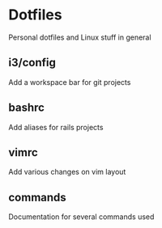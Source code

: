 # Dotfiles
Personal dotfiles and Linux stuff in general

## i3/config
Add a workspace bar for git projects

## bashrc
Add aliases for rails projects

## vimrc
Add various changes on vim layout

## commands
Documentation for several commands used
